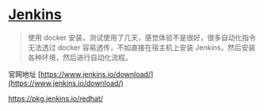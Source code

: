 # [Jenkins](https://www.jenkins.io/download/)
 > 使用 docker 安装，测试使用了几天，感觉体验不是很好，很多自动化指令无法透过 docker 容易透传，不如直接在宿主机上安装 Jenkins，然后安装各种环境，然后进行自动化流程。

 官网地址 [https://www.jenkins.io/download/](https://www.jenkins.io/download/)

 https://pkg.jenkins.io/redhat/
